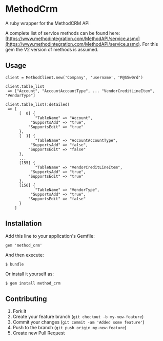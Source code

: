 # MethodCrm

A ruby wrapper for the MethodCRM API

A complete list of service methods can be found here: [https://www.methodintegration.com/MethodAPI/service.asmx](https://www.methodintegration.com/MethodAPI/service.asmx). For this gem the V2 version of methods is assumed.

## Usage

    client = MethodClient.new('Company', 'username', 'P@SSw0rd')

    client.table_list
     => ["Account", "AccountAccountType", ... "VendorCreditLineItem", "VendorType"]

    client.table_list(:detailed)
     => [
          [  0] {
                 "TableName" => "Account",
               "SupportsAdd" => "true",
              "SupportsEdit" => "true"
          },
          [  1] {
                 "TableName" => "AccountAccountType",
               "SupportsAdd" => "false",
              "SupportsEdit" => "false"
          },
          ...
          [155] {
                 "TableName" => "VendorCreditLineItem",
               "SupportsAdd" => "true",
              "SupportsEdit" => "true"
          },
          [156] {
                 "TableName" => "VendorType",
               "SupportsAdd" => "true",
              "SupportsEdit" => "false"
          }
        ]

## Installation

Add this line to your application's Gemfile:

    gem 'method_crm'

And then execute:

    $ bundle

Or install it yourself as:

    $ gem install method_crm

## Contributing

1. Fork it
2. Create your feature branch (`git checkout -b my-new-feature`)
3. Commit your changes (`git commit -am 'Added some feature'`)
4. Push to the branch (`git push origin my-new-feature`)
5. Create new Pull Request

